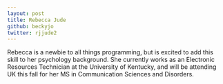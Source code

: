 ```yaml
---
layout: post
title: Rebecca Jude
github: beckyjo
twitter: rjjude2
---
```


Rebecca is a newbie to all things programming, but is excited to add this skill to her psychology background. She currently works as an Electronic Resources Technician at the University of Kentucky, and will be attending UK this fall for her MS in Communication Sciences and Disorders. 